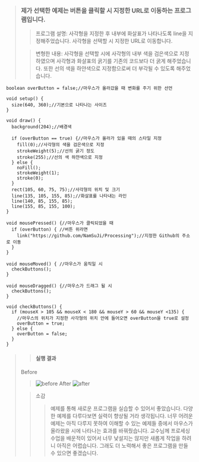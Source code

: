 > ### 제가 선택한 예제는 버튼을 클릭할 시  지정한 URL로 이동하는 프로그램입니다.  
>
>> 프로그램 설명: 사각형을 지정한 후 내부에 화살표가 나타나도록 line을 지정해주었습니다. 사각형을 선택할 시 지정한 URL로 이동합니다.
>
>> 변형한 내용: 사각형을 선택할 시에 사각형의 내부 색을 검은색으로 지정하였으며 사각형과 화살표의 굵기를 기존의 코드보다 더 굵게 해주었습니다. 또한 선의 색을 하얀색으로 지정함으로써 더 부각될 수 있도록 해주었습니다.
>
>
```
boolean overButton = false;//마우스가 올라갔을 때 변화를 주기 위한 선언

void setup() {
  size(640, 360);//기본으로 나타나는 사이즈
}

void draw() {
  background(204);//배경색

  if (overButton == true) {//마우스가 올라가 있을 때의 스타일 지정
    fill(0);//사각형의 색을 검은색으로 지정
    strokeWeight(5);//선의 굵기 정도
    stroke(255);//선의 색 하얀색으로 지정
  } else {
    noFill();
    strokeWeight(1);
    stroke(0);
  }
  rect(105, 60, 75, 75);//사각형의 위치 및 크기
  line(135, 105, 155, 85);//화살표를 나타내는 라인
  line(140, 85, 155, 85);
  line(155, 85, 155, 100);
}

void mousePressed() {//마우스가 클릭되었을 때
  if (overButton) { //버튼 위라면
    link("https://github.com/NamSuJi/Processing");//지정한 Github의 주소로 이동
  }
}

void mouseMoved() { //마우스가 움직일 시
  checkButtons(); 
}
  
void mouseDragged() {//마우스가 드래그 될 시
  checkButtons(); 
}

void checkButtons() {
  if (mouseX > 105 && mouseX < 180 && mouseY > 60 && mouseY <135) {
    //마우스의 위치가 지정한 사각형의 위치 안에 들어오면 overButton을 true로 설정
    overButton = true;   
  } else {
    overButton = false;
  }
}
```
>> #### 실행 결과
>
> Before
>> ![before](https://user-images.githubusercontent.com/52815908/78014111-6c693b80-7382-11ea-8a08-d9b9c9df9260.JPG)
> After
>> ![after](https://user-images.githubusercontent.com/52815908/78014108-6b380e80-7382-11ea-8b44-79002f3b8c8b.JPG)
>
>> 소감
>>>예제를 통해 새로운 프로그램을 실습할 수 있어서 좋았습니다. 다양한 예제를 다루다보면 실력이 향상될 거라 생각됩니다. 너무 어려운 예제는 아직 다루지 못하여 이해할 수 있는 예제들 중에서 마우스가 올라왔을 시에 나타나는 효과를 바꿔줬습니다. 교수님께 프로세싱 수업을 배운적이 있어서 너무 낯설지는 않지만 새롭게 작업을 하려니 아직은 어렵습니다. 그래도 더 노력해서 좋은 프로그램을 만들 수 있으면 좋겠습니다.
